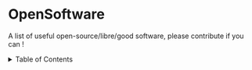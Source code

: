 # **OpenSoftware**

A list of useful open-source/libre/good software, please contribute if you can !
<details>
<summary>Table of Contents</summary>

<ul>

        <li><a href="PhotoEditors.md">Photo editing software</a></li>
	<li><a href="VideoEditors.md">Video editing software</a></li>
	<li><a href="DownloadManagers.md">Download manager software</a></li>
	<li><a href="FileArchivers.md">File archiving software</a></li>

</ul>
</details>

